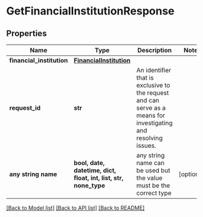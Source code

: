 # GetFinancialInstitutionResponse


## Properties
Name | Type | Description | Notes
------------ | ------------- | ------------- | -------------
**financial_institution** | [**FinancialInstitution**](FinancialInstitution.md) |  | 
**request_id** | **str** | An identifier that is exclusive to the request and can serve as a means for investigating and resolving issues. | 
**any string name** | **bool, date, datetime, dict, float, int, list, str, none_type** | any string name can be used but the value must be the correct type | [optional]

[[Back to Model list]](../README.md#documentation-for-models) [[Back to API list]](../README.md#documentation-for-api-endpoints) [[Back to README]](../README.md)


